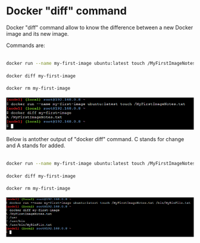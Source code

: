 
# Docker "diff" command

Docker "diff" command allow to know the difference between a new Docker image and its new image.

Commands are:

``` sh

docker run --name my-first-image ubuntu:latest touch /MyFirstImageNotes.txt

docker diff my-first-image

docker rm my-first-image

```

![Container Differences](./01-01-containers-diff-command.PNG)

Below is antother output of "docker diff" command. C stands for change and A stands for added.

``` sh

docker run --name my-first-image ubuntu:latest touch /MyFirstImageNotes.txt /bin/MyBinFile.txt

docker diff my-first-image

docker rm my-first-image

```

![Container Differences multiple files](./01-02-containers-diff-cmd-multiple-files.PNG)